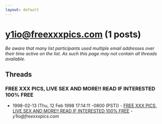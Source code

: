 ```yaml
---
layout: default
---
```


# y1io@freexxxpics.com (1 posts)

_Be aware that many list participants used multiple email addresses over their time active on the list. As such this page may not contain all threads available._

## Threads

### FREE XXX PICS, LIVE SEX AND MORE!! READ IF INTERESTED 100% FREE
+ 1998-02-13 (Thu, 12 Feb 1998 17:14:11 -0800 (PST)) - [FREE XXX PICS, LIVE SEX AND MORE!! READ IF INTERESTED 100% FREE](/archive/1998/02/73df6097068f6105b55da2fc500229f3f1612f237e5e2fe23db346bb2843476c) - _y1io@freexxxpics.com_

